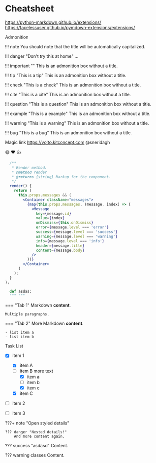 # Cheatsheet

https://python-markdown.github.io/extensions/
https://facelessuser.github.io/pymdown-extensions/extensions/

Admonition

!!! note
    You should note that the title will be automatically capitalized.

!!! danger "Don't try this at home"
    ...

!!! important ""
    This is an admonition box without a title.

!!! tip "This is a tip"
    This is an admonition box without a title.

!!! check "This is a check"
    This is an admonition box without a title.

!!! cite "This is a cite"
    This is an admonition box without a title.

!!! question "This is a question"
    This is an admonition box without a title.

!!! example "This is a example"
    This is an admonition box without a title.

!!! warning "This is a warning"
    This is an admonition box without a title.

!!! bug "This is a bug"
    This is an admonition box without a title.

Magic link https://volto.kitconcept.com @sneridagh

:smile: :heart: :thumbsup:

```jsx hl_lines="1 3 12"
  /**
   * Render method.
   * @method render
   * @returns {string} Markup for the component.
   */
  render() {
    return (
      this.props.messages && (
        <Container className="messages">
          {map(this.props.messages, (message, index) => (
            <Message
              key={message.id}
              value={index}
              onDismiss={this.onDismiss}
              error={message.level === 'error'}
              success={message.level === 'success'}
              warning={message.level === 'warning'}
              info={message.level === 'info'}
              header={message.title}
              content={message.body}
            />
          ))}
        </Container>
      )
    );
  }
);

```

```python
  def asdas:
  """ """
```

=== "Tab 1"
    Markdown **content**.

    Multiple paragraphs.

=== "Tab 2"
    More Markdown **content**.

    - list item a
    - list item b

Task List

- [X] item 1
    * [X] item A
    * [ ] item B
        more text
        + [x] item a
        + [ ] item b
        + [x] item c
    * [X] item C
- [ ] item 2
- [ ] item 3


???+ note "Open styled details"

    ??? danger "Nested details!"
        And more content again.

??? success "asdasd"
    Content.

??? warning classes
    Content.
